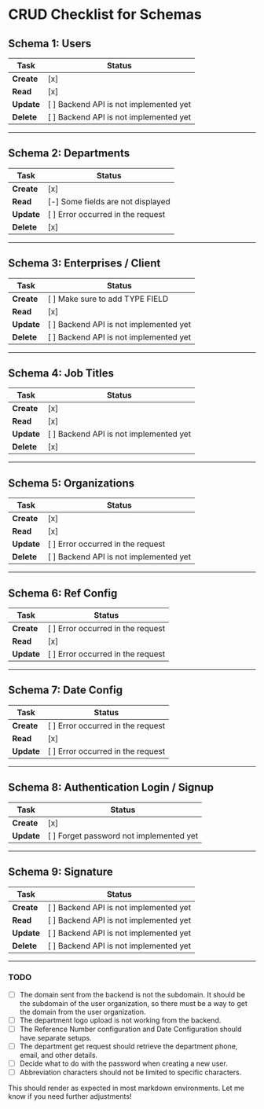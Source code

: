 # CRUD Checklist for Schemas

## Schema 1: Users

| Task       | Status                                 |
| ---------- | -------------------------------------- |
| **Create** | [x]                                    |
| **Read**   | [x]                                    |
| **Update** | [ ] Backend API is not implemented yet |
| **Delete** | [ ] Backend API is not implemented yet |

---

## Schema 2: Departments

| Task       | Status                            |
| ---------- | --------------------------------- |
| **Create** | [x]                               |
| **Read**   | [-] Some fields are not displayed |
| **Update** | [ ] Error occurred in the request |
| **Delete** | [x]                               |

---

## Schema 3: Enterprises / Client

| Task       | Status                                 |
| ---------- | -------------------------------------- |
| **Create** | [ ] Make sure to add TYPE FIELD        |
| **Read**   | [x]                                    |
| **Update** | [ ] Backend API is not implemented yet |
| **Delete** | [ ] Backend API is not implemented yet |

---

## Schema 4: Job Titles

| Task       | Status                                 |
| ---------- | -------------------------------------- |
| **Create** | [x]                                    |
| **Read**   | [x]                                    |
| **Update** | [ ] Backend API is not implemented yet |
| **Delete** | [x]                                    |

---

## Schema 5: Organizations

| Task       | Status                                 |
| ---------- | -------------------------------------- |
| **Create** | [x]                                    |
| **Read**   | [x]                                    |
| **Update** | [ ] Error occurred in the request      |
| **Delete** | [ ] Backend API is not implemented yet |

---

## Schema 6: Ref Config

| Task       | Status                            |
| ---------- | --------------------------------- |
| **Create** | [ ] Error occurred in the request |
| **Read**   | [x]                               |
| **Update** | [ ] Error occurred in the request |

---

## Schema 7: Date Config

| Task       | Status                            |
| ---------- | --------------------------------- |
| **Create** | [ ] Error occurred in the request |
| **Read**   | [x]                               |
| **Update** | [ ] Error occurred in the request |

---

## Schema 8: Authentication Login / Signup

| Task       | Status                                  |
| ---------- | --------------------------------------- |
| **Create** | [x]                                     |
| **Update** | [ ] Forget password not implemented yet |

---

## Schema 9: Signature

| Task       | Status                                 |
| ---------- | -------------------------------------- |
| **Create** | [ ] Backend API is not implemented yet |
| **Read**   | [ ] Backend API is not implemented yet |
| **Update** | [ ] Backend API is not implemented yet |
| **Delete** | [ ] Backend API is not implemented yet |

---

### TODO

- [ ] The domain sent from the backend is not the subdomain. It should be the subdomain of the user organization, so there must be a way to get the domain from the user organization.
- [ ] The department logo upload is not working from the backend.
- [ ] The Reference Number configuration and Date Configuration should have separate setups.
- [ ] The department get request should retrieve the department phone, email, and other details.
- [ ] Decide what to do with the password when creating a new user.
- [ ] Abbreviation characters should not be limited to specific characters.

This should render as expected in most markdown environments. Let me know if you need further adjustments!
